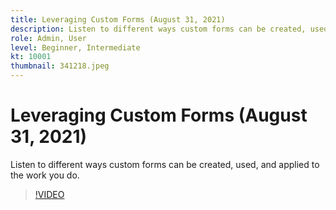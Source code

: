 ```yaml
---
title: Leveraging Custom Forms (August 31, 2021)
description: Listen to different ways custom forms can be created, used, and applied to the work you do.
role: Admin, User
level: Beginner, Intermediate
kt: 10001
thumbnail: 341218.jpeg
---
```

# Leveraging Custom Forms (August 31, 2021)

Listen to different ways custom forms can be created, used, and applied to the work you do.

>[!VIDEO](https://video.tv.adobe.com/v/341218/?quality=12&learn=on)

